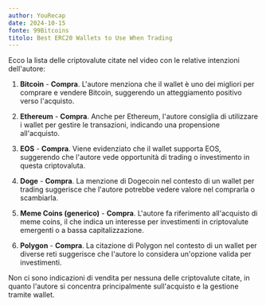 ```yaml
---
author: YouRecap
date: 2024-10-15
fonte: 99Bitcoins
titolo: Best ERC20 Wallets to Use When Trading
---
```


Ecco la lista delle criptovalute citate nel video con le relative intenzioni dell'autore:

1. **Bitcoin** - **Compra**. L'autore menziona che il wallet è uno dei migliori per comprare e vendere Bitcoin, suggerendo un atteggiamento positivo verso l'acquisto.

2. **Ethereum** - **Compra**. Anche per Ethereum, l'autore consiglia di utilizzare i wallet per gestire le transazioni, indicando una propensione all'acquisto.

3. **EOS** - **Compra**. Viene evidenziato che il wallet supporta EOS, suggerendo che l'autore vede opportunità di trading o investimento in questa criptovaluta.

4. **Doge** - **Compra**. La menzione di Dogecoin nel contesto di un wallet per trading suggerisce che l'autore potrebbe vedere valore nel comprarla o scambiarla.

5. **Meme Coins (generico)** - **Compra**. L'autore fa riferimento all'acquisto di meme coins, il che indica un interesse per investimenti in criptovalute emergenti o a bassa capitalizzazione.

6. **Polygon** - **Compra**. La citazione di Polygon nel contesto di un wallet per diverse reti suggerisce che l'autore lo considera un'opzione valida per investimenti.

Non ci sono indicazioni di vendita per nessuna delle criptovalute citate, in quanto l'autore si concentra principalmente sull'acquisto e la gestione tramite wallet.

